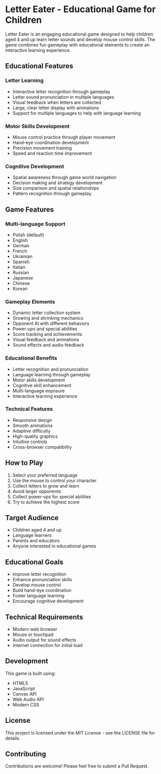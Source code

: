# Letter Eater - Educational Game for Children

Letter Eater is an engaging educational game designed to help children aged 4 and up learn letter sounds and develop mouse control skills. The game combines fun gameplay with educational elements to create an interactive learning experience.

## Educational Features

### Letter Learning
- Interactive letter recognition through gameplay
- Letter sound pronunciation in multiple languages
- Visual feedback when letters are collected
- Large, clear letter display with animations
- Support for multiple languages to help with language learning

### Motor Skills Development
- Mouse control practice through player movement
- Hand-eye coordination development
- Precision movement training
- Speed and reaction time improvement

### Cognitive Development
- Spatial awareness through game world navigation
- Decision making and strategy development
- Size comparison and spatial relationships
- Pattern recognition through gameplay

## Game Features

### Multi-language Support
- Polish (default)
- English
- German
- French
- Ukrainian
- Spanish
- Italian
- Russian
- Japanese
- Chinese
- Korean

### Gameplay Elements
- Dynamic letter collection system
- Growing and shrinking mechanics
- Opponent AI with different behaviors
- Power-ups and special abilities
- Score tracking and achievements
- Visual feedback and animations
- Sound effects and audio feedback

### Educational Benefits
- Letter recognition and pronunciation
- Language learning through gameplay
- Motor skills development
- Cognitive skill enhancement
- Multi-language exposure
- Interactive learning experience

### Technical Features
- Responsive design
- Smooth animations
- Adaptive difficulty
- High-quality graphics
- Intuitive controls
- Cross-browser compatibility

## How to Play

1. Select your preferred language
2. Use the mouse to control your character
3. Collect letters to grow and learn
4. Avoid larger opponents
5. Collect power-ups for special abilities
6. Try to achieve the highest score

## Target Audience
- Children aged 4 and up
- Language learners
- Parents and educators
- Anyone interested in educational games

## Educational Goals
- Improve letter recognition
- Enhance pronunciation skills
- Develop mouse control
- Build hand-eye coordination
- Foster language learning
- Encourage cognitive development

## Technical Requirements
- Modern web browser
- Mouse or touchpad
- Audio output for sound effects
- Internet connection for initial load

## Development
This game is built using:
- HTML5
- JavaScript
- Canvas API
- Web Audio API
- Modern CSS

## License
This project is licensed under the MIT License - see the LICENSE file for details.

## Contributing
Contributions are welcome! Please feel free to submit a Pull Request. 